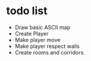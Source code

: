 # todo list

- Draw basic ASCII map
- Create Player
- Make player move
- Make player respect walls
- Create rooms and corridors.
